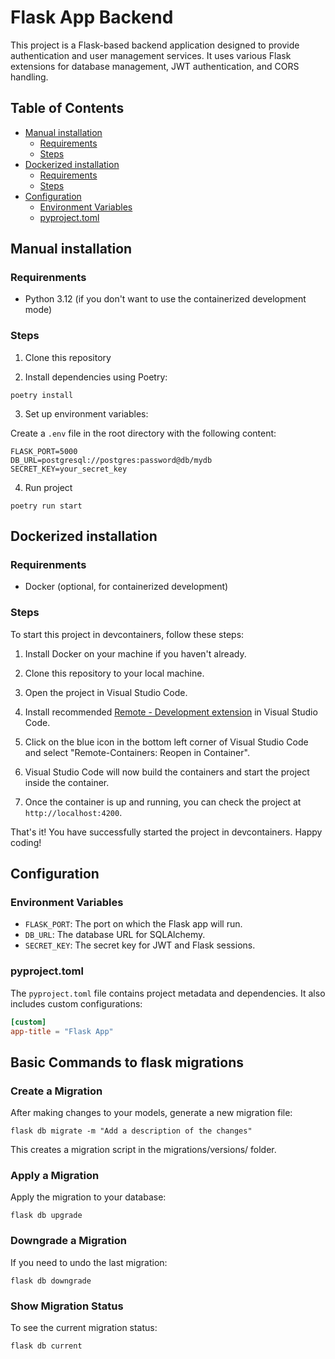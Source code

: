 # Flask App Backend

This project is a Flask-based backend application designed to provide authentication and user management services. It uses various Flask extensions for database management, JWT authentication, and CORS handling.

## Table of Contents

- [Manual installation](#manual-installation)
  - [Requirements](#requirements)
  - [Steps](#steps)
- [Dockerized installation](#dockerized-installation)
  - [Requirements](#requirements-1)
  - [Steps](#steps-1)
- [Configuration](#configuration)
  - [Environment Variables](#environment-variables)
  - [pyproject.toml](#pyprojecttoml)

## Manual installation
### Requirenments

- Python 3.12 (if you don't want to use the containerized development mode)

### Steps
1. Clone this repository

2. Install dependencies using Poetry:

  ```
  poetry install
  ```

3. Set up environment variables:

  Create a `.env` file in the root directory with the following content:

  ```env
  FLASK_PORT=5000
  DB_URL=postgresql://postgres:password@db/mydb
  SECRET_KEY=your_secret_key
  ```
4. Run project
  ```
  poetry run start
  ```

## Dockerized installation
### Requirenments

- Docker (optional, for containerized development)

### Steps

To start this project in devcontainers, follow these steps:

1. Install Docker on your machine if you haven't already.

2. Clone this repository to your local machine.

3. Open the project in Visual Studio Code.

4. Install recommended [Remote - Development extension](https://marketplace.visualstudio.com/items?itemName=ms-vscode-remote.vscode-remote-extensionpack) in Visual Studio Code.

5. Click on the blue icon in the bottom left corner of Visual Studio Code and select "Remote-Containers: Reopen in Container".

6. Visual Studio Code will now build the containers and start the project inside the container.

7. Once the container is up and running, you can check the project at `http://localhost:4200`.

That's it! You have successfully started the project in devcontainers. Happy coding!

## Configuration

### Environment Variables

- `FLASK_PORT`: The port on which the Flask app will run.
- `DB_URL`: The database URL for SQLAlchemy.
- `SECRET_KEY`: The secret key for JWT and Flask sessions.

### pyproject.toml

The `pyproject.toml` file contains project metadata and dependencies. It also includes custom configurations:

```toml
[custom]
app-title = "Flask App"
```
## Basic Commands to flask migrations

### Create a Migration
After making changes to your models, generate a new migration file:
```
flask db migrate -m "Add a description of the changes"
```
This creates a migration script in the migrations/versions/ folder.

### Apply a Migration
Apply the migration to your database:
```
flask db upgrade
```

### Downgrade a Migration
If you need to undo the last migration:
```
flask db downgrade
```

### Show Migration Status
To see the current migration status:
```
flask db current
```